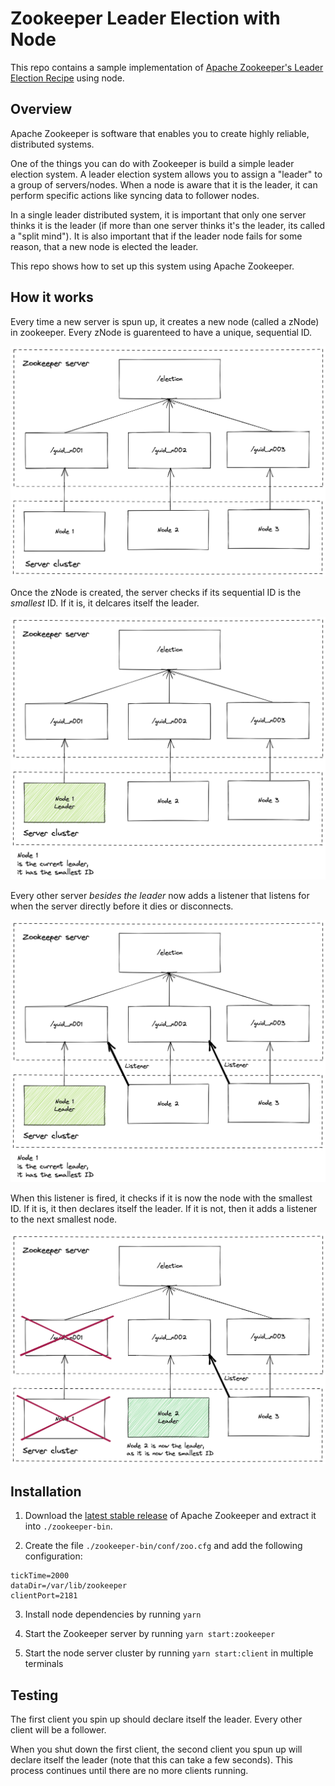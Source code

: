 # Zookeeper Leader Election with Node

This repo contains a sample implementation of [Apache Zookeeper's Leader Election Recipe](https://zookeeper.apache.org/doc/current/recipes.html) using node.

## Overview

Apache Zookeeper is software that enables you to create highly reliable, distributed systems.

One of the things you can do with Zookeeper is build a simple leader election system. A leader election system allows you to assign a "leader" to a group of servers/nodes.
When a node is aware that it is the leader, it can perform specific actions like syncing data to follower nodes.

In a single leader distributed system, it is important that only one server thinks it is the leader (if more than one server thinks it's the leader, its called a "split mind"). It is also important that if the leader node fails for some reason, that a new node is elected the leader.

This repo shows how to set up this system using Apache Zookeeper.

## How it works

Every time a new server is spun up, it creates a new node (called a zNode) in zookeeper. Every zNode is guarenteed to have a unique, sequential ID.

![](./img/1.png)

Once the zNode is created, the server checks if its sequential ID is the _smallest_ ID. If it is, it delcares itself the leader.

![](./img/2.png)


Every other server _besides the leader_ now adds a listener that listens for when the server directly before it dies or disconnects. 

![](./img/3.png)

When this listener is fired, it checks if it is now the node with the smallest ID. If it is, it then declares itself the leader. If it is not, then it adds a listener to the next smallest node.

![](./img/4.png)

## Installation

1) Download the [latest stable release](https://zookeeper.apache.org/releases.html) of Apache Zookeeper and extract it into `./zookeeper-bin`.

2) Create the file `./zookeeper-bin/conf/zoo.cfg` and add the following configuration:

```
tickTime=2000
dataDir=/var/lib/zookeeper
clientPort=2181
```

3) Install node dependencies by running `yarn`

4) Start the Zookeeper server by running `yarn start:zookeeper`

5) Start the node server cluster by running `yarn start:client` in multiple terminals

## Testing

The first client you spin up should declare itself the leader. Every other client will be a follower.

When you shut down the first client, the second client you spun up will declare itself the leader (note that this can take a few seconds). This process continues until there are no more clients running.










